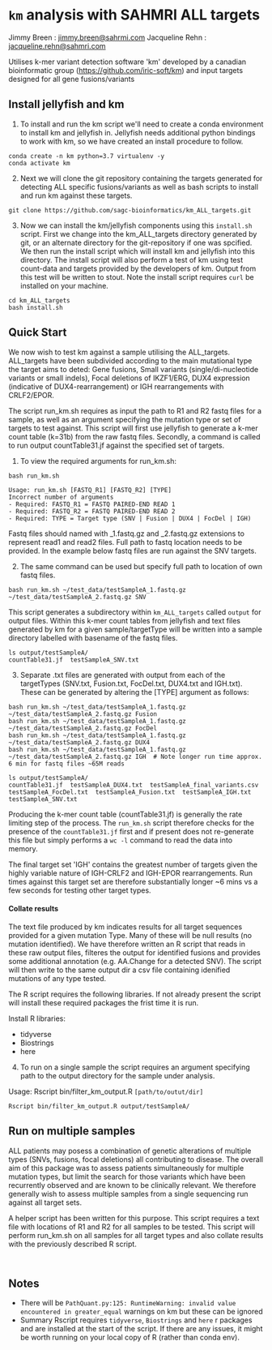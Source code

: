
# `km` analysis with SAHMRI ALL targets

Jimmy Breen : jimmy.breen@sahrmi.com
Jacqueline Rehn : jacqueline.rehn@sahmri.com

Utilises k-mer variant detection software 'km' developed by a canadian bioinformatic group (https://github.com/iric-soft/km) and input targets designed for all gene fusions/variants

## Install jellyfish and km

1. To install and run the km script we'll need to create a conda environment to install km and jellyfish in. Jellyfish needs additional python bindings to work with km, so we have created an install procedure to follow.

```
conda create -n km python=3.7 virtualenv -y
conda activate km
```

2. Next we will clone the git repository containing the targets generated for detecting ALL specific fusions/variants as well as bash scripts to install and run km against these targets. 
```
git clone https://github.com/sagc-bioinformatics/km_ALL_targets.git
```

3. Now we can install the km/jellyfish components using this `install.sh` script. First we change into the km_ALL_targets directory generated by git, or an alternate directory for the git-repository if one was spcified. We then run the install script which will install km and jellyfish into this directory. The install script will also perform a test of km using test count-data and targets provided by the developers of km. Output from this test will be written to stout. Note the install script requires `curl` be installed on your machine. 

```
cd km_ALL_targets
bash install.sh
```

## Quick Start

We now wish to test km against a sample utilising the ALL_targets. ALL_targets have been subdivided according to the main mutational type the target aims to deted: Gene fusions, Small variants (single/di-nucleotide variants or small indels), Focal deletions of IKZF1/ERG, DUX4 expression (indicative of DUX4-rearrangement) or IGH rearrangements with CRLF2/EPOR.

The script run_km.sh requires as input the path to R1 and R2 fastq files for a sample, as well as an argument specifying the mutation type or set of targets to test against. This script will first use jellyfish to generate a k-mer count table (k=31b) from the raw fastq files. Secondly, a command is called to run output countTable31.jf against the specified set of targets.

1. To view the required arguments for run_km.sh:

```
bash run_km.sh

Usage: run_km.sh [FASTQ_R1] [FASTQ_R2] [TYPE]
Incorrect number of arguments
- Required: FASTQ_R1 = FASTQ PAIRED-END READ 1
- Required: FASTQ_R2 = FASTQ PAIRED-END READ 2
- Required: TYPE = Target type (SNV | Fusion | DUX4 | FocDel | IGH)
```

Fastq files should named with \_1.fastq.gz and \_2.fastq.gz extensions to represent read1 and read2 files. Full path to fastq location needs to be provided. In the example below fastq files are run against the SNV targets. 

2. The same command can be used but specify full path to location of own fastq files.

```
bash run_km.sh ~/test_data/testSampleA_1.fastq.gz ~/test_data/testSampleA_2.fastq.gz SNV
```

This script generates a subdirectory within `km_ALL_targets` called `output` for output files. Within this k-mer count tables from jellyfish and text files generated by km for a given sample/targetType will be written into a sample directory labelled with basename of the fastq files.

```
ls output/testSampleA/
countTable31.jf  testSampleA_SNV.txt
```
3. Separate .txt files are generated with output from each of the targetTypes (SNV.txt, Fusion.txt, FocDel.txt, DUX4.txt and IGH.txt). These can be generated by altering the \[TYPE] argument as follows:

```
bash run_km.sh ~/test_data/testSampleA_1.fastq.gz ~/test_data/testSampleA_2.fastq.gz Fusion
bash run_km.sh ~/test_data/testSampleA_1.fastq.gz ~/test_data/testSampleA_2.fastq.gz FocDel
bash run_km.sh ~/test_data/testSampleA_1.fastq.gz ~/test_data/testSampleA_2.fastq.gz DUX4
bash run_km.sh ~/test_data/testSampleA_1.fastq.gz ~/test_data/testSampleA_2.fastq.gz IGH  # Note longer run time approx. 6 min for fastq files ~65M reads

ls output/testSampleA/
countTable31.jf  testSampleA_DUX4.txt  testSampleA_final_variants.csv  testSampleA_FocDel.txt  testSampleA_Fusion.txt  testSampleA_IGH.txt  testSampleA_SNV.txt
```

Producing the k-mer count table (countTable31.jf) is generally the rate limiting step of the process. The `run_km.sh` script therefore checks for the presence of the `countTable31.jf` first and if present does not re-generate this file but simply performs a `wc -l` command to read the data into memory.

The final target set 'IGH' contains the greatest number of targets given the highly variable nature of IGH-CRLF2 and IGH-EPOR rearrangements. Run times against this target set are therefore substantially longer ~6 mins vs a few seconds for testing other target types.

#### Collate results

The text file produced by km indicates results for all target sequences provided for a given mutation Type. Many of these will be null results (no mutation identified). We have therefore written an R script that reads in these raw output files, filteres the output for identified fusions and provides some additional annotation (e.g. AA.Change for a detected SNV). The script will then write to the same output dir a csv file containing idenified mutations of any type tested.

The R script requires the following libraries. If not already present the script will install these required packages the frist time it is run.

Install R libraries:
- tidyverse
- Biostrings
- here

4. To run on a single sample the script requires an argument specifying path to the output directory for the sample under analysis.

Usage: Rscript bin/filter_km_output.R `[path/to/outut/dir]`

```
Rscript bin/filter_km_output.R output/testSampleA/
```

## Run on multiple samples

ALL patients may posess a combination of genetic alterations of multiple types (SNVs, fusions, focal deletions) all contributing to disease. The overall aim of this package was to assess patients simultaneously for multiple mutation types, but limit the search for those variants which have been recurrently observed and are known to be clinically relevant. We therefore generally wish to assess multiple samples from a single sequencing run against all target sets. 

A helper script has been written for this purpose. This script requires a text file with locations of R1 and R2 for all samples to be tested. This script will perform run_km.sh on all samples for all target types and also collate results with the previously described R script. 

```


```


## Notes

- There will be `PathQuant.py:125: RuntimeWarning: invalid value encountered in greater_equal` warnings on km but these can be ignored
- Summary Rscript requires `tidyverse`, `Biostrings` and `here` r packages and are installed at the start of the script. If there are any issues, it might be worth running on your local copy of R (rather than conda env).
